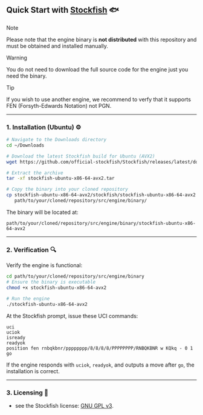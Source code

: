 ## Quick Start with [Stockfish](https://stockfishchess.org) 🐟

> [!NOTE]  
> Please note that the engine binary is **not distributed** with this repository and must be obtained and installed manually.

> [!WARNING]
> You do not need to download the full source code for the engine just you need the binary.

> [!TIP]  
> If you wish to use another engine, we recommend to verfy that it supports FEN (Forsyth-Edwards Notation) not PGN.

---

### 1. Installation (Ubuntu) ⚙️

```bash
# Navigate to the Downloads directory
cd ~/Downloads

# Download the latest Stockfish build for Ubuntu (AVX2)
wget https://github.com/official-stockfish/Stockfish/releases/latest/download/stockfish-ubuntu-x86-64-avx2.tar

# Extract the archive
tar -xf stockfish-ubuntu-x86-64-avx2.tar

# Copy the binary into your cloned repository
cp stockfish-ubuntu-x86-64-avx2/stockfish/stockfish-ubuntu-x86-64-avx2 \
   path/to/your/cloned/repository/src/engine/binary/
```

The binary will be located at:

```
path/to/your/cloned/repository/src/engine/binary/stockfish-ubuntu-x86-64-avx2
```

---

### 2. Verification 🔍

Verify the engine is functional:

```bash
cd path/to/your/cloned/repository/src/engine/binary
# Ensure the binary is executable
chmod +x stockfish-ubuntu-x86-64-avx2

# Run the engine
./stockfish-ubuntu-x86-64-avx2
```

At the Stockfish prompt, issue these UCI commands:

```text
uci
uciok
isready
readyok
position fen rnbqkbnr/pppppppp/8/8/8/8/PPPPPPPP/RNBQKBNR w KQkq - 0 1
go
```

If the engine responds with `uciok`, `readyok`, and outputs a move after `go`, the installation is correct.

---

### 3. Licensing 📜

* see the Stockfish license: [GNU GPL v3](https://github.com/official-stockfish/Stockfish/blob/master/Copying.txt).
